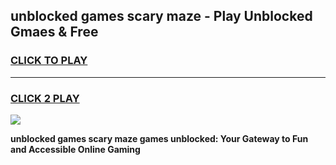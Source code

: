 
## unblocked games scary maze - Play Unblocked Gmaes & Free
<h3>
<a href="https://news.freeplayer.one?title=unblocked_games_scary_maze&ref=23F">CLICK TO PLAY</a></h3>
<hr>

<h3>
<a href="https://news.freeplayer.one?title=unblocked_games_scary_maze&ref=23F">CLICK 2 PLAY</a>
  
</h3>

<a href="https://news.freeplayer.one?title=unblocked_games_scary_maze&ref=23F/"><img src="https://clearcache.store/games.png"></a>


**unblocked games scary maze games unblocked: Your Gateway to Fun and Accessible Online Gaming**
